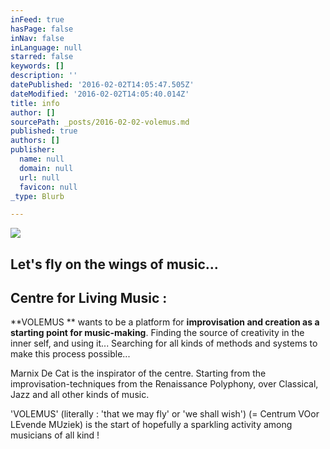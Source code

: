 ```yaml
---
inFeed: true
hasPage: false
inNav: false
inLanguage: null
starred: false
keywords: []
description: ''
datePublished: '2016-02-02T14:05:47.505Z'
dateModified: '2016-02-02T14:05:40.014Z'
title: info
author: []
sourcePath: _posts/2016-02-02-volemus.md
published: true
authors: []
publisher:
  name: null
  domain: null
  url: null
  favicon: null
_type: Blurb

---
```

![](https://the-grid-user-content.s3-us-west-2.amazonaws.com/f5bd3a29-0ee6-4f8a-bf52-a2ac616d8a50.jpg)

## Let's fly on the wings of music...

## Centre for Living Music :

**VOLEMUS ** wants to be a platform for **improvisation and creation as a starting point for music-making**. Finding the source of creativity in the inner self, and using it... Searching for all kinds of methods and systems to make this process possible...

Marnix De Cat is the inspirator of the centre. Starting from the improvisation-techniques from the Renaissance Polyphony, over Classical, Jazz and all other kinds of music.

'VOLEMUS'    (literally : 'that we may fly' or 'we shall wish') (= Centrum VOor LEvende MUziek)  is the start of hopefully a sparkling activity among musicians of all kind !